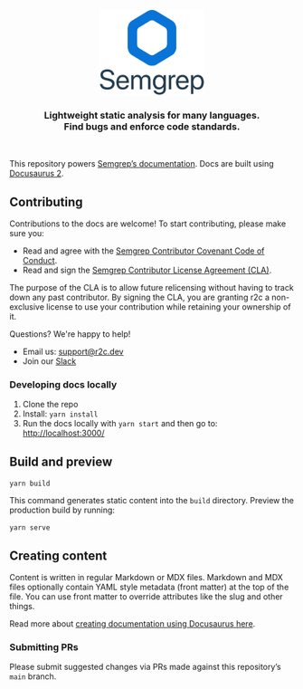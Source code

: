 <p align="center">
    <a href="https://semgrep.dev"><img src="https://raw.githubusercontent.com/returntocorp/semgrep/develop/semgrep.svg" height="150" alt="Semgrep logo"/></a>
</p>
<h3 align="center">
  Lightweight static analysis for many languages.
  </br>
  Find bugs and enforce code standards.
</h3>
<br />

This repository powers [Semgrep’s documentation](https://semgrep.dev/docs). Docs are built using [Docusaurus 2](https://docusaurus.io/).

## Contributing

Contributions to the docs are welcome! To start contributing, please make sure you:

* Read and agree with the [Semgrep Contributor Covenant Code of Conduct](https://github.com/returntocorp/semgrep/blob/develop/CODE_OF_CONDUCT.md).
* Read and sign the [Semgrep Contributor License Agreement (CLA)](https://cla-assistant.io/returntocorp/semgrep-docs).

The purpose of the CLA is to allow future relicensing without having to track down any past contributor. By signing the CLA, you are granting r2c a non-exclusive license to use your contribution while retaining your ownership of it.

Questions? We're happy to help!

* Email us: [support@r2c.dev](mailto:support@r2c.dev)
* Join our [Slack](https://r2c.dev/slack)

### Developing docs locally

1. Clone the repo
2. Install: `yarn install`
3. Run the docs locally with `yarn start` and then go to: <http://localhost:3000/>

## Build and preview

```console
yarn build
```

This command generates static content into the `build` directory. Preview the production build by running:

```console
yarn serve
```

## Creating content

Content is written in regular Markdown or MDX files. Markdown and MDX files optionally contain YAML style metadata (front matter) at the top of the file. You can use front matter to override attributes like the slug and other things.

Read more about [creating documentation using Docusaurus here](https://docusaurus.io/docs).

### Submitting PRs

Please submit suggested changes via PRs made against this repository’s `main` branch.

